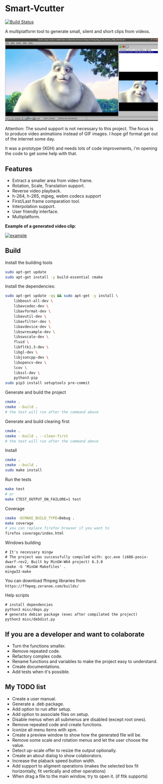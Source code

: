 # Smart-Vcutter

[![Build Status](https://travis-ci.com/rodjjo/smart-vcutter.svg?branch=master)](https://travis-ci.com/rodjjo/smart-vcutter)

A multiplatform tool to generate small, silent and short clips from videos.

![Ubuntu screenshot](https://raw.githubusercontent.com/rodjjo/smart-vcutter/master/docs/images/ubuntu-screen-shot.png)

Attention: The sound support is not necessary to this project. The focus is to produce video animations instead of GIF images. I hope gif format get out of the internet some day.

It was a prototype (XGH) and needs lots of code improvements, i'm opening the code to get some help with that.

## Features

* Extract a smaller area from video frame.
* Rotation, Scale, Translation support.
* Reverse video playback.
* h-264, h-265, mjpeg, webm codecs support
* First/Last frame comparation tool.
* Interpolation support.
* User friendly interface.
* Multiplatform.

**Example of a generated video clip**:

[![example](http://img.youtube.com/vi/7MCendkxo1I/0.jpg)](http://www.youtube.com/watch?v=7MCendkxo1I)

## Build

Install the building tools

```bash
sudo apt-get update
sudo apt-get install -y build-essential cmake
```

Install the dependencies:

```bash
sudo apt-get update -qq && sudo apt-get -y install \
    libboost-all-dev \
    libavcodec-dev \
    libavformat-dev \
    libavutil-dev \
    libavfilter-dev \
    libavdevice-dev \
    libswresample-dev \
    libswscale-dev \
    fluid \
    libfltk1.3-dev \
    libgl-dev \
    libjsoncpp-dev \
    libopencv-dev \
    lcov \
    libssl-dev \
    python3-pip
sudo pip3 install setuptools pre-commit
```

Generate and build the project

```bash
cmake .
cmake --build .
# the test will run after the command above
```

Generate and build clearing first

```bash
cmake .
cmake --build . --clean-first
# the test will run after the command above
```

Install

```bash
cmake .
cmake --build .
sudo make install
```

Run the tests

```bash
make test
# or
make CTEST_OUTPUT_ON_FAILURE=1 test
```

Coverage

```bash
cmake -DCMAKE_BUILD_TYPE=Debug .
make coverage
# you can replace firefox browser if you want to
firefox coverage/index.html
```

Windows building

```
# It's necessary mingw
# The project was successfully compiled with: gcc.exe (i686-posix-dwarf-rev2, Built by MinGW-W64 project) 6.3.0
cmake -G 'MinGW Makefiles' .
mingw32-make
```

You can download ffmpeg libraries from
`https://ffmpeg.zeranoe.com/builds/`

Help scripts

```
# install dependencies
python3 misc/deps.py
# generate debian package (exec after compilated the project)
python3 misc/debdist.py
```

## If you are a developer and want to colaborate

* Turn the functions smaller.
* Remove repeated code.
* Refactory complex code.
* Rename functions and variables to make the project easy to understand.
* Create documentations.
* Add tests when it's possible.

## My TODO list

* Create a user manual.
* Generate a .deb package.
* Add option to run after setup.
* Add option to associate files on setup.
* Disable menus when all submenus are disabled (except root ones).
* Remove repeated code and create functions.
* Iconize all menu items with xpm.
* Create a preview window to show how the generated file will be.
* Remove some scale and rotation menus and let the user choose the value.
* Detect up-scale offer to resize the output optionally.
* Create an about dialog to show colaborators.
* Increase the plaback speed button width.
* Add support to aligment operations (makes the selected box fit horizontally, fit vertically and other operations)
* When drag a file to the main window, try to open it. (if fltk supports)
